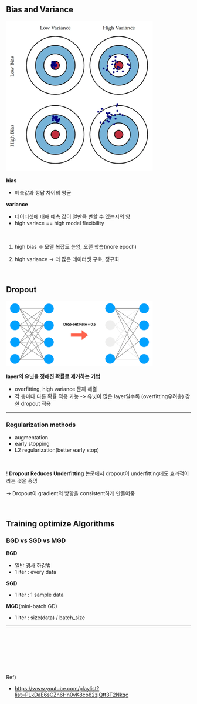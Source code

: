 ## Bias and Variance
<img src="./image/b&v.png" width = "400">

<br>

**bias**
- 예측값과 정답 차이의 평균

**variance**
- 데이터셋에 대해 예측 값이 얼만큼 변할 수 있는지의 양
- high variace == high model flexibility

<br>

1. high bias 
-> 모델 복잡도 높임, 오랜 학습(more epoch)

2. high variance
-> 더 많은 데이터셋 구축, 정규화

<br>

## Dropout

<img src="./image/dr.png" width = "400">

**layer의 유닛을 정해진 확률로 제거하는 기법**

- overfitting, high variance 문제 해결
- 각 층마다 다른 확률 적용 가능 -> 유닛이 많은 layer일수록 (overfitting우려층) 강한 dropout 적용

---

### Regularization methods
- augmentation
- early stopping
- L2 regularization(better early stop)

<br>

! **Dropout Reduces Underfitting** 논문에서 dropout이 underfitting에도 효과적이라는 것을 증명

-> Dropout이 gradient의 방향을 consistent하게 만들어줌

<br>

## Training optimize Algorithms

### **BGD** vs **SGD** vs **MGD**

**BGD**
- 일반 경사 하강법
- 1 iter : every data

**SGD**
- 1 iter : 1 sample data

**MGD**(mini-batch GD)
- 1 iter : size(data) / batch_size

---








<br><br>
<br><br>
<br><br>

Ref)

- https://www.youtube.com/playlist?list=PLkDaE6sCZn6Hn0vK8co82zjQtt3T2Nkqc